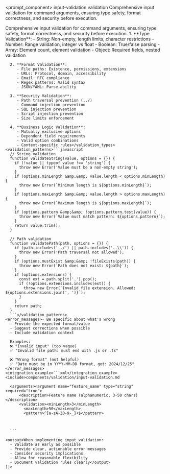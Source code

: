 <prompt_component>
  <metadata>
    <name>input-validation</name>
    <type>validation</type>
    <description>Comprehensive input validation for command arguments, ensuring type safety,
      format correctness, and security before execution.</description>
  </metadata>
  
  <content>
    <![CDATA[
<prompt_component>
  <step name="Input Validation">
    <description>Comprehensive input validation for command arguments, ensuring type safety,
      format correctness, and security before execution.</description>
    <validation_types>1. **Type Validation**:
         - String: Non-empty, length limits, character restrictions
         - Number: Range validation, integer vs float
         - Boolean: True/false parsing
         - Array: Element count, element validation
         - Object: Required fields, nested validation
      
      2. **Format Validation**:
         - File paths: Existence, permissions, extensions
         - URLs: Protocol, domain, accessibility
         - Email: RFC compliance
         - Regex patterns: Valid syntax
         - JSON/YAML: Parse-ability
      
      3. **Security Validation**:
         - Path traversal prevention (../)
         - Command injection prevention
         - SQL injection prevention
         - Script injection prevention
         - Size limits enforcement
      
      4. **Business Logic Validation**:
         - Mutually exclusive options
         - Dependent field requirements
         - Valid option combinations
         - Context-specific rules</validation_types>
    <validation_patterns>```javascript
      // String validation
      function validateString(value, options = {}) {
        if (!value || typeof value !== 'string') {
          throw new Error('Value must be a non-empty string');
        }
        if (options.minLength &amp;&amp; value.length < options.minLength) {
          throw new Error(`Minimum length is ${options.minLength}`);
        }
        if (options.maxLength &amp;&amp; value.length > options.maxLength) {
          throw new Error(`Maximum length is ${options.maxLength}`);
        }
        if (options.pattern &amp;&amp; !options.pattern.test(value)) {
          throw new Error(`Value must match pattern: ${options.pattern}`);
        }
        return value.trim();
      }
      
      // Path validation
      function validatePath(path, options = {}) {
        if (path.includes('../') || path.includes('..\\')) {
          throw new Error('Path traversal not allowed');
        }
        if (options.mustExist &amp;&amp; !fileExists(path)) {
          throw new Error(`Path does not exist: ${path}`);
        }
        if (options.extensions) {
          const ext = path.split('.').pop();
          if (!options.extensions.includes(ext)) {
            throw new Error(`Invalid file extension. Allowed: ${options.extensions.join(', ')}`);
          }
        }
        return path;
      }
      ```</validation_patterns>
    <error_messages>- Be specific about what's wrong
      - Provide the expected format/value
      - Suggest corrections when possible
      - Include validation context
      
      Examples:
      ❌ "Invalid input" (too vague)
      ✅ "Invalid file path: must end with .js or .ts"
      
      ❌ "Wrong format" (not helpful)
      ✅ "Date must be in YYYY-MM-DD format, got: 2024/12/25"</error_messages>
    <integration_example>```xml</integration_example><include>components/validation/input-validation.md
      
      <arguments><argument name="feature_name" type="string" required="true">
          <description>Feature name (alphanumeric, 3-50 chars)</description>
          <validation><minLength>3</minLength>
            <maxLength>50</maxLength>
            <pattern>^[a-zA-Z0-9-_]+$</pattern>



      ```

    <output>When implementing input validation:
      - Validate as early as possible
      - Provide clear, actionable error messages
      - Consider security implications
      - Allow for reasonable flexibility
      - Document validation rules clearly</output>
    ]]>
  </content>
</prompt_component>